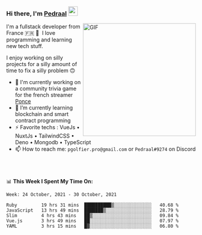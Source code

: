 ### Hi there, I'm <a href="https://pedraal.dev" target="_blank">Pedraal</a> <img src="https://media.giphy.com/media/hvRJCLFzcasrR4ia7z/giphy.gif" width="25px">
<img align="right" alt="GIF" src="https://pedraal.dev/avatar.png" width="300" height="300" />

I'm a fullstack developer from France 🇫🇷 🥖 &nbsp;I love programming and learning new
tech stuff.

I enjoy working on silly projects for a silly amount of time to fix a silly problem 🙃

- 🔭  I'm currently working on a community trivia game for the french streamer <a href="https://twitch.tv/ponce" target="_blank">Ponce</a>
- 🌱 I’m currently learning blockchain and smart contract programming
- ⚡ Favorite techs : VueJs &bull; NuxtJs &bull; TailwindCSS &bull; Deno &bull; Mongodb &bull; TypeScript
- 📫 How to reach me: `pgolfier.pro@gmail.com` or `Pedraal#9274` on Discord

<br>
<br>

📊 **This Week I Spent My Time On:**
<!--START_SECTION:waka-->
```text
Week: 24 October, 2021 - 30 October, 2021

Ruby         19 hrs 31 mins  ██████████▒░░░░░░░░░░░░░░   40.68 % 
JavaScript   13 hrs 49 mins  ███████▒░░░░░░░░░░░░░░░░░   28.79 % 
Slim         4 hrs 43 mins   ██▒░░░░░░░░░░░░░░░░░░░░░░   09.84 % 
Vue.js       3 hrs 49 mins   ██░░░░░░░░░░░░░░░░░░░░░░░   07.97 % 
YAML         3 hrs 15 mins   █▓░░░░░░░░░░░░░░░░░░░░░░░   06.80 % 
```
<!--END_SECTION:waka-->
